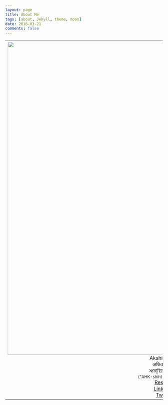 ```yaml
---
layout: page
title: About Me
tags: [about, Jekyll, theme, moon]
date: 2016-03-21
comments: false
---
```


<table cellpadding="5">
	<tr >
		<td style="vertical-align:top;text-align:center;" >
			<img src="{{ site.url }}/akshit.JPG" width="1000" style="float:right">
			Akshit Arora<br>
			अक्षित अरोड़ा <br>
			ਅਕ੍ਸ਼ਿਤ ਅਰੋੜਾ <br>
			<button onclick="var snd = new Audio('{{ site.url }}/assets/sound/pronunciation.mp3');snd.play();" style="background-color: #000000;border: none;color: white;padding: 1px 2px;text-align: center;text-decoration: none;display: inline-block;font-size: 12px;"><i class="fa fa-volume-up"></i></button><br>
			<font size="-1">("AHK-shiht Ah-RO-duh")</font><br>
			<a href="/akshit_cv.pdf">Resume</a><br>
			<a href="https://www.linkedin.com/in/akshitarora1995/">LinkedIN</a><br>
			<a href="https://twitter.com/AkshitArora1995">Twitter</a><br>
		</td>
		<td>
			<h1>Hi, I am Akshit!</h1>
			<p align="justify">
				Currently, I am a graduate student at <a href="http://www.colorado.edu/">University of Colorado, Boulder</a>. My main research interests are Deep Learning, Data Science, Artificial Intelligence and Natural Language Processing. I did my bachelors from <a href="http://www.thapar.edu/">Thapar University, Patiala, India</a>.<br>

				During my undergraduate degree, I have worked in the area of Cognitive Science and Augmented Reality under the supervision of <a href="https://faculty.iitmandi.ac.in/~varun/">Dr. Varun Dutt</a> at <a href="http://acslab.org/">Applied Cognitive Science Laboratory (ACS Lab)</a>, <a href="http://iitmandi.ac.in/">Indian Institute of Technology (IIT), Mandi</a>. As a result of my internship at ACS Lab I got the opportunity to give oral presentations of 3 research papers at <a href="http://ahfe2016.org/">7th International Conference on Applied Human Factors and Ergonomics Conference (AHFE) 2016</a>, write one book chapter (published in <a href="https://link.springer.com/chapter/10.1007/978-3-319-41627-4_21">Springer</a>) and a journal paper (published in <a href="https://www.researchgate.net/publication/319471329_Learning_in_an_Interactive_Simulation_Tool_against_Landslide_Risks_The_Role_of_Amount_and_Availability_of_Experiential_Feedback">Natural Hazards Earth System Sciences</a>).<br>

				Research apart, I love photography, hiking and listening to music. And I am always looking out for opportunities to travel. I regularly update my instagram (<a href="https://www.instagram.com/akshit1995/">akshit1995</a>) and 500px (<a href="https://500px.com/akshitarora">akshitarora</a>) profiles.
			</p>
		</td>
	</tr>
</table>
